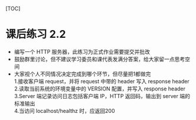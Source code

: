 [TOC]

# 课后练习 2.2

* 编写一个 HTTP 服务器，此练习为正式作业需要提交并批改
* 鼓励群里讨论，但不建议学习委员和课代表发满分答案，给大家留一点思考空间
* 大家视个人不同情况决定完成到哪个环节，但尽量把1都做完  
  1.接收客户端 request，并将 request 中带的 header 写入 response header  
  2.读取当前系统的环境变量中的 VERSION 配置，并写入 response header  
  3.Server 端记录访问日志包括客户端 IP，HTTP 返回码，输出到 server 端的标准输出  
  4.当访问 localhost/healthz 时，应返回200  